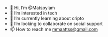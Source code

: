 - 👋 Hi, I’m @Matspylam
- 👀 I’m interested in tech
- 🌱 I’m currently learning about cripto
- 💞️ I’m looking to collaborate on social support
- 📫 How to reach me mmaattss@gmail.com

<!---
Matspylam/Matspylam is a ✨ special ✨ repository because its `README.md` (this file) appears on your GitHub profile.
You can click the Preview link to take a look at your changes.
--->
